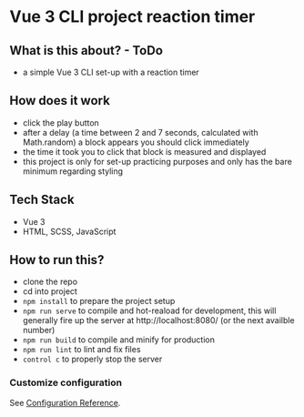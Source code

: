 # Vue 3 CLI project reaction timer

## What is this about? - ToDo
- a simple Vue 3 CLI set-up with a reaction timer

## How does it work
- click the play button
- after a delay (a time between 2 and 7 seconds, calculated with Math.random) a block appears you should click immediately
- the time it took you to click that block is measured and displayed
- this project is only for set-up practicing purposes and only has the bare minimum regarding styling

## Tech Stack
- Vue 3
- HTML, SCSS, JavaScript

## How to run this?
- clone the repo
- cd into project
- `npm install` to prepare the project setup
- `npm run serve` to compile and hot-reaload for development, this will generally fire up the server at http://localhost:8080/ (or the next availble number)
- `npm run build` to compile and minify for production
- `npm run lint` to lint and fix files
- `control c` to properly stop the server

### Customize configuration
See [Configuration Reference](https://cli.vuejs.org/config/).
